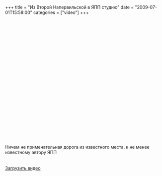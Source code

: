 +++
title = "Из Второй Напервильской в ЯПП студию"
date = "2009-07-01T15:58:00"
categories = ["video"]
+++


<object height="385" width="640"><param name="movie" value="https://www.youtube.com/v/vnr125CZesg&hl=en&fs=1&hd=1"></param><param name="allowFullScreen" value="true"></param><param name="allowscriptaccess" value="always"></param><embed src="https://www.youtube.com/v/vnr125CZesg&hl=en&fs=1&hd=1" type="application/x-shockwave-flash" allowscriptaccess="always" allowfullscreen="true" width="640" height="385"></embed></object><br /><br />Ничем не примечательная дорога из известного места, к не менее известному автору ЯПП<br /><br /><br /><a href="http://rucast.net/download/video/ump_video11.m4v">Загрузить видео</a>